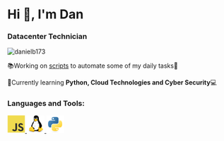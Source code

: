 <h1 align="left">Hi 👋, I'm Dan</h1>
<h3 align="left">Datacenter Technician </h3>

<p align="left"> <img src="https://komarev.com/ghpvc/?username=danielb173&label=Profile%20views&color=0e75b6&style=flat" alt="danielb173" /> </p>

📚Working on [scripts](https://github.com/danielb173/scripts) to automate some of my daily tasks📝

🐧Currently learning **Python, Cloud Technologies and Cyber Security**💻 


<h3 align="left">Languages and Tools:</h3>
<p align="left">  </a> <a href="https://developer.mozilla.org/en-US/docs/Web/JavaScript" target="_blank" rel="noreferrer"> <img src="https://raw.githubusercontent.com/devicons/devicon/master/icons/javascript/javascript-original.svg" alt="javascript" width="40" height="40"/> </a> <a href="https://www.linux.org/" target="_blank" rel="noreferrer"> <img src="https://raw.githubusercontent.com/devicons/devicon/master/icons/linux/linux-original.svg" alt="linux" width="40" height="40"/> </a> <a href="https://www.python.org" target="_blank" rel="noreferrer"> <img src="https://raw.githubusercontent.com/devicons/devicon/master/icons/python/python-original.svg" alt="python" width="40" height="40"/> </a> </p>
